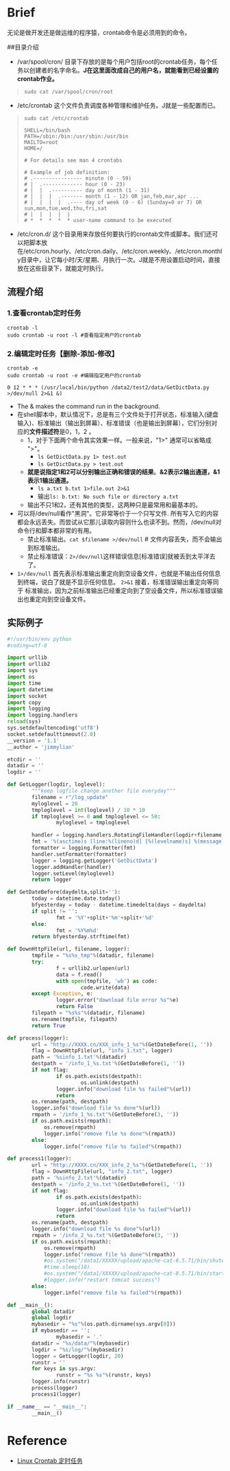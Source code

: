 # Brief

无论是做开发还是做运维的程序猿，crontab命令是必须用到的命令。

##目录介绍

- /var/spool/cron/ 目录下存放的是每个用户包括root的crontab任务，每个任务以创建者的名字命名。**J在这里面改成自己的用户名，就能看到已经设置的crontab作业。**

> ```linux
> sudo cat /var/spool/cron/root
> ```

- /etc/crontab 这个文件负责调度各种管理和维护任务。J就是一些配置而已。

> ```linux
> sudo cat /etc/crontab
> 
> SHELL=/bin/bash
> PATH=/sbin:/bin:/usr/sbin:/usr/bin
> MAILTO=root
> HOME=/
> 
> # For details see man 4 crontabs
> 
> # Example of job definition:
> # .---------------- minute (0 - 59)
> # |  .------------- hour (0 - 23)
> # |  |  .---------- day of month (1 - 31)
> # |  |  |  .------- month (1 - 12) OR jan,feb,mar,apr ...
> # |  |  |  |  .---- day of week (0 - 6) (Sunday=0 or 7) OR sun,mon,tue,wed,thu,fri,sat
> # |  |  |  |  |
> # *  *  *  *  * user-name command to be executed
> ```

- /etc/cron.d/ 这个目录用来存放任何要执行的crontab文件或脚本。我们还可以把脚本放在/etc/cron.hourly、/etc/cron.daily、/etc/cron.weekly、/etc/cron.monthly目录中，让它每小时/天/星期、月执行一次。J就是不用设置启动时间，直接放在这些目录下，就能定时执行。

## 流程介绍

### 1.查看crontab定时任务

```linux
crontab -l
sudo crontab -u root -l #查看指定用户的crontab
```

### 2.编辑定时任务【删除-添加-修改】

```linux
crontab -e
sudo crontab -u root -e #编辑指定用户的crontab
```

```linux
0 12 * * * (/usr/local/bin/python /data2/test2/data/GetDictData.py >/dev/null 2>&1 &)
```

- The & makes the command run in the background.
- 在shell脚本中，默认情况下，总是有三个文件处于打开状态，标准输入(键盘输入)、标准输出（输出到屏幕）、标准错误（也是输出到屏幕），它们分别对应的**文件描述符**是0，1，2 。
  - 1，对于下面两个命令其实效果一样。一般来说，"1>" 通常可以省略成 ">"。
    - `ls GetDictData.py 1> test.out`
    - `ls GetDictData.py > test.out`
  - **就是说指定1和2可以分别输出正确和错误的结果**。**&2表示2输出通道，&1表示1输出通道。**
    - `ls a.txt b.txt 1>file.out 2>&1`
    - 输出`ls: b.txt: No such file or directory
      a.txt`
  - 输出不只1和2，还有其他的类型，这两种只是最常用和最基本的。
- 可以将/dev/null看作"黑洞"。它非常等价于一个只写文件. 所有写入它的内容都会永远丢失。而尝试从它那儿读取内容则什么也读不到。然而，/dev/null对命令行和脚本都非常的有用。
  - 禁止标准输出。`cat $filename >/dev/null`   # 文件内容丢失，而不会输出到标准输出。
  - 禁止标准错误：`2>/dev/null`这样错误信息[标准错误]就被丢到太平洋去了。
- `1>/dev/null` 首先表示标准输出重定向到空设备文件，也就是不输出任何信息到终端，说白了就是不显示任何信息。 
  `2>&1` 接着，标准错误输出重定向等同于 标准输出，因为之前标准输出已经重定向到了空设备文件，所以标准错误输出也重定向到空设备文件。 

## 实际例子

```python
#!/usr/bin/env python
#coding=utf-8

import urllib
import urllib2
import sys
import os
import time
import datetime
import socket
import copy
import logging
import logging.handlers
reload(sys)
sys.setdefaultencoding('utf8')
socket.setdefaulttimeout(2.0)
__version = '1.1'
__author = 'jimmylian'

etcdir = ''
datadir = ''
logdir = ''

def GetLogger(logdir, loglevel):
        """keep logfile change another file everyday"""
        filename = r"/log_update"
        myloglevel = 20
        tmploglevel = int(loglevel) / 10 * 10
        if tmploglevel >= 0 and tmploglevel <= 50:
                myloglevel = tmploglevel

        handler = logging.handlers.RotatingFileHandler(logdir+filename, maxBytes = 20*1024*1024, backupCount = 10)
        fmt = '%(asctime)s [line:%(lineno)d] [%(levelname)s] %(message)s'
        formatter = logging.Formatter(fmt)
        handler.setFormatter(formatter)
        logger = logging.getLogger('GetDictData')
        logger.addHandler(handler)
        logger.setLevel(myloglevel)
        return logger

def GetDateBefore(daydelta,split=''):
        today = datetime.date.today()
        bfyesterday = today - datetime.timedelta(days = daydelta)
        if split != '':
                fmt = '%Y'+split+'%m'+split+'%d'
        else:
                fmt = '%Y%m%d'
        return bfyesterday.strftime(fmt)

def DownHttpFile(url, filename, logger):
        tmpfile = "%s%s_tmp"%(datadir, filename)
        try:
                f = urllib2.urlopen(url)
                data = f.read()
                with open(tmpfile, 'wb') as code:
                        code.write(data)
        except Exception, e:
                logger.error("download file error %s"%e)
                return False
        filepath = "%s%s"%(datadir, filename)
        os.rename(tmpfile, filepath)
        return True

def process(logger):
        url = "http://XXXX.cn/XXX_info_1_%s"%(GetDateBefore(1, ''))
        flag = DownHttpFile(url, "info_1.txt", logger)
        path = '%sinfo_1.txt'%(datadir)
        destpath = '/info_1_%s.txt'%(GetDateBefore(1, ''))
        if not flag:
                if os.path.exists(destpath):
                        os.unlink(destpath)
                logger.info("download file %s failed"%(url))
                return
        os.rename(path, destpath)
        logger.info("download file %s done"%(url))
        rmpath = '/info_1_%s.txt'%(GetDateBefore(3, ''))
        if os.path.exists(rmpath):
            os.remove(rmpath)
            logger.info("remove file %s done"%(rmpath))
        else:
            logger.info("remove file %s failed"%(rmpath))

def process1(logger):
        url = "http://XXXX.cn/XXX_info_2_%s"%(GetDateBefore(1, ''))
        flag = DownHttpFile(url, "info_2.txt", logger)
        path = '%sinfo_2.txt'%(datadir)
        destpath = '/info_2_%s.txt'%(GetDateBefore(1, ''))
        if not flag:
                if os.path.exists(destpath):
                        os.unlink(destpath)
                logger.info("download file %s failed"%(url))
                return
        os.rename(path, destpath)
        logger.info("download file %s done"%(url))
        rmpath = '/info_2_%s.txt'%(GetDateBefore(3, ''))
        if os.path.exists(rmpath):
            os.remove(rmpath)
            logger.info("remove file %s done"%(rmpath))
            #os.system("/data1/XXXXX/upload/apache-cat-8.5.71/bin/shutdown.sh")
            #time.sleep(10)
            #os.system("/data1/XXXXX/upload/apache-cat-8.5.71/bin/startup.sh")
            #logger.info("restart tomcat success")
        else:
            logger.info("remove file %s failed"%(rmpath))

def __main__():
        global datadir
        global logdir
        mybasedir = "%s"%(os.path.dirname(sys.argv[0]))
        if mybasedir == '':
                mybasedir = '.'
        datadir = "%s/data/"%(mybasedir)
        logdir = "%s/log/"%(mybasedir)
        logger = GetLogger(logdir, 20)
        runstr = ''
        for keys in sys.argv:
                runstr = "%s %s"%(runstr, keys)
        logger.info(runstr)
        process(logger)
        process1(logger)

if __name__ == "__main__":
        __main__()
```

# Reference

- [Linux Crontab 定时任务](https://www.runoob.com/w3cnote/linux-crontab-tasks.html )